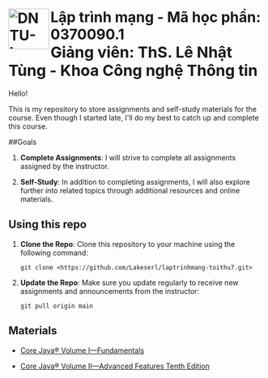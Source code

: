 <div>
    <h1>
        <a href="https://sv.dntu.edu.vn"><img align="left" src="https://sv.dntu.edu.vn/images/dntu-logo.png" alt="DNTU-Logo" style="width: 80px;"></a>
        	Lập trình mạng - Mã học phần: 0370090.1
            <br>
            <span style="font-size: 30px;font-weight: 700">Giảng viên: ThS. Lê Nhật Tùng - Khoa Công nghệ Thông tin</span>
    </h1>
</div>
Hello!

This is my repository to store assignments and self-study materials for the course. Even though I started late, I'll do my best to catch up and complete this course.

##Goals

1. **Complete Assignments**: I will strive to complete all assignments assigned by the instructor.

2. **Self-Study**: In addition to completing assignments, I will also explore further into related topics through additional resources and online materials.

## Using this repo

1. **Clone the Repo**: Clone this repository to your machine using the following command:

   ```
   git clone <https://github.com/Lakeserl/laptrinhmang-toithu7.git>
   ```

2. **Update the Repo**: Make sure you update regularly to receive new assignments and announcements from the instructor:

   ```
   git pull origin main
   ```

## Materials

- [Core Java® Volume I—Fundamentals](https://drive.google.com/drive/u/0/search?q=java)

- [Core Java® Volume II—Advanced Features Tenth Edition](https://drive.google.com/drive/u/0/search?q=java)


